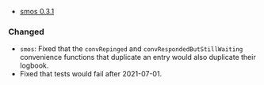 - <a name="smos-0.3.1">[smos 0.3.1](#smos-0.3.1)

### Changed

- `smos`: Fixed that the `convRepinged` and `convRespondedButStillWaiting` convenience functions that duplicate an entry would also duplicate their logbook.
- Fixed that tests would fail after 2021-07-01.


